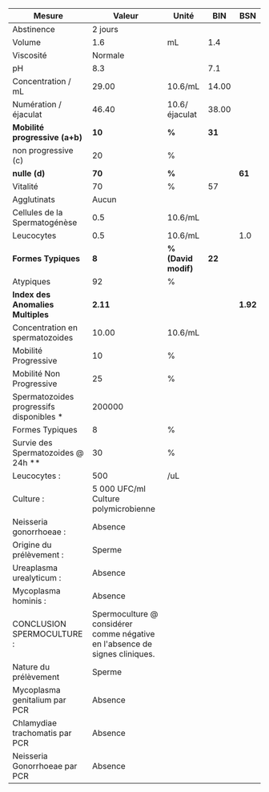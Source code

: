 |                 Mesure                 |                                   Valeur                                  |       Unité       |  BIN |   BSN  |
|----------------------------------------|---------------------------------------------------------------------------|-------------------|------|--------|
|               Abstinence               |                                  2 jours                                  |                   |      |        |
|                 Volume                 |                                    1.6                                    |         mL        |  1.4 |        |
|                Viscosité               |                                  Normale                                  |                   |      |        |
|                   pH                   |                                    8.3                                    |                   |  7.1 |        |
|           Concentration / mL           |                                   29.00                                   |      10.6/mL      | 14.00|        |
|          Numération / éjaculat         |                                   46.40                                   |   10.6/éjaculat   | 38.00|        |
|     **Mobilité progressive (a+b)**     |                                   **10**                                  |       **%**       |**31**|        |
|           non progressive (c)          |                                     20                                    |         %         |      |        |
|              **nulle (d)**             |                                   **70**                                  |       **%**       |      | **61** |
|                Vitalité                |                                     70                                    |         %         |  57  |        |
|               Agglutinats              |                                   Aucun                                   |                   |      |        |
|      Cellules de la Spermatogénèse     |                                    0.5                                    |      10.6/mL      |      |        |
|               Leucocytes               |                                    0.5                                    |      10.6/mL      |      |   1.0  |
|           **Formes Typiques**          |                                   **8**                                   |**% (David modif)**|**22**|        |
|                Atypiques               |                                     92                                    |         %         |      |        |
|    **Index des Anomalies Multiples**   |                                  **2.11**                                 |                   |      |**1.92**|
|     Concentration en spermatozoides    |                                   10.00                                   |      10.6/mL      |      |        |
|          Mobilité Progressive          |                                     10                                    |         %         |      |        |
|        Mobilité Non Progressive        |                                     25                                    |         %         |      |        |
|Spermatozoides progressifs disponibles *|                                   200000                                  |                   |      |        |
|             Formes Typiques            |                                     8                                     |         %         |      |        |
|   Survie des Spermatozoides @ 24h **   |                                     30                                    |         %         |      |        |
|              Leucocytes :              |                                    500                                    |        /uL        |      |        |
|                Culture :               |                    5 000 UFC/ml Culture polymicrobienne                   |                   |      |        |
|         Neisseria gonorrhoeae :        |                                  Absence                                  |                   |      |        |
|        Origine du prélèvement :        |                                   Sperme                                  |                   |      |        |
|        Ureaplasma urealyticum :        |                                  Absence                                  |                   |      |        |
|          Mycoplasma hominis :          |                                  Absence                                  |                   |      |        |
|       CONCLUSION SPERMOCULTURE :       |Spermoculture @ considérer comme négative en l'absence de signes cliniques.|                   |      |        |
|          Nature du prélèvement         |                                   Sperme                                  |                   |      |        |
|      Mycoplasma genitalium par PCR     |                                  Absence                                  |                   |      |        |
|     Chlamydiae trachomatis par PCR     |                                  Absence                                  |                   |      |        |
|      Neisseria Gonorrhoeae par PCR     |                                  Absence                                  |                   |      |        |